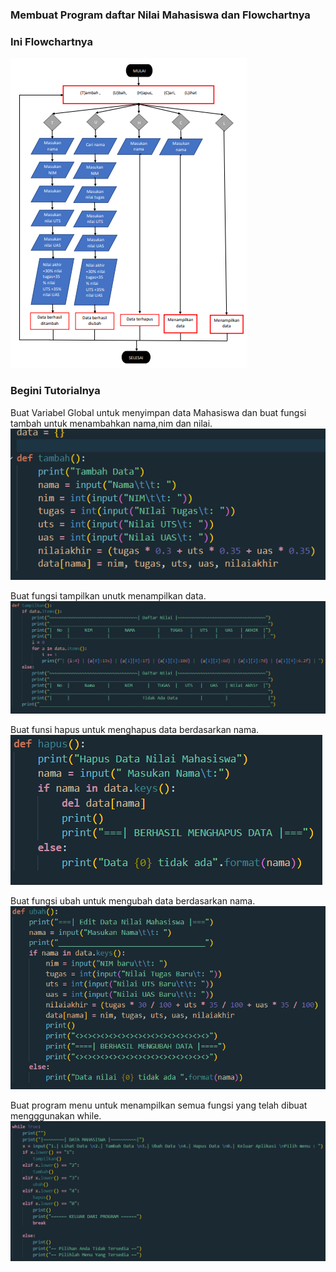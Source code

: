 ### Membuat Program daftar Nilai Mahasiswa dan Flowchartnya
### Ini Flowchartnya
![Flowchart](/flowchart.png)

### Begini Tutorialnya

Buat Variabel Global untuk menyimpan data Mahasiswa dan buat fungsi tambah untuk menambahkan nama,nim dan nilai.
![ss1](src/ss1.png)

Buat fungsi tampilkan unutk menampilkan data.
![ss2](src/ss2.png)

Buat funsi hapus untuk menghapus data berdasarkan nama.
![ss3](src/ss3.png)

Buat fungsi ubah untuk mengubah data berdasarkan nama.
![ss4](src/ss4.png)

Buat program menu untuk menampilkan semua fungsi yang telah dibuat mengggunakan while.
![ss5](src/ss5.png)
